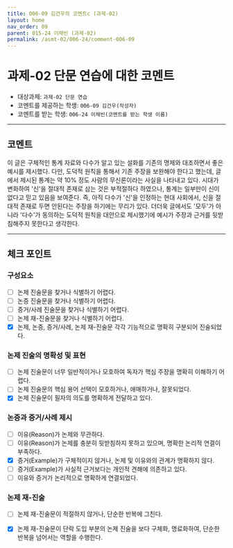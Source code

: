 ```yaml
---
title: 006-09 김건우의 코멘트c (과제-02) 
layout: home
nav_order: 09
parent: 015-24 이채빈 (과제-02)
permalink: /asmt-02/006-24/comment-006-09
---
```


# 과제-02 단문 연습에 대한 코멘트

- 대상과제: `과제-02 단문 연습`
- 코멘트를 제공하는 학생: `006-09 김건우(작성자)` 
- 코멘트를 받는 학생: `006-24 이채빈(코멘트를 받는 학생 이름)` 

---

## 코멘트

이 글은 구체적인 통계 자료와 다수가 알고 있는 설화를 기존의 명제와 대조하면서 좋은 예시를 제시했다. 다만, 도덕적 원칙을 통해서 기존 주장을 보완해야 한다고 했는데, 글에서 제시된 통계는 약 10% 정도 사람의 무신론이라는 사실을 나타내고 있다. 시대가 변화하여 '신'을 절대적 존재로 삼는 것은 부적절하다 하였으나, 통계는 일부만이 신이 없다고 믿고 있음을 보여준다. 즉, 아직 다수가 '신'을 인정하는 현대 사회에서, 신을 절대적 존재로 두면 안된다는 주장을 하기에는 무리가 있다. 더더욱 글에서도 '모두'가 아니라 '다수'가 동의하는 도덕적 원칙을 대안으로 제시했기에 예시가 주장과 근거를 뒷받침해주지 못한다고 생각한다.   

---

## 체크 포인트

### **구성요소**
- [ ] 논제 진술문을 찾거나 식별하기 어렵다.
- [ ] 논증 진술문을 찾거나 식별하기 어렵다.
- [ ] 증거/사례 진술문을 찾거나 식별하기 어렵다.
- [ ] 논제 재-진술문을 찾거나 식별하기 어렵다.
- [x] 논제, 논증, 증거/사례, 논제 재-진술문 각각 기능적으로 명확히 구분되어 진술되었다.

### **논제 진술의 명확성 및 표현**  
- [ ] 논제 진술문이 너무 일반적이거나 모호하여 독자가 핵심 주장을 명확히 이해하기 어렵다.  
- [ ] 논제 진술문의 핵심 용어 선택이 모호하거나, 애매하거나, 잘못되었다.  
- [x] 논제 진술문이 필자의 의도를 명확하게 전달하고 있다.  

### **논증과 증거/사례 제시**  
- [ ] 이유(Reason)가 논제와 무관하다.
- [ ] 이유(Reason)가 논제를 충분히 뒷받침하지 못하고 있으며, 명확한 논리적 연결이 부족하다.  
- [x] 증거(Example)가 구체적이지 않거나, 논제 및 이유와의 관계가 명확하지 않다. 
- [ ] 증거(Example)가 사실적 근거보다는 개인적 견해에 의존하고 있다.  
- [ ] 이유와 증거가 논리적으로 명확하게 연결되었다.  

### **논제 재-진술**  
- [ ] 논제 재-진술문이 적절하지 않거나, 단순한 반복에 그친다.   
- [x] 논제 재-진술문이 단락 도입 부분의 논제 진술을 보다 구체화, 명료화하여, 단순한 반복을 넘어서는 역할을 수행한다.  

